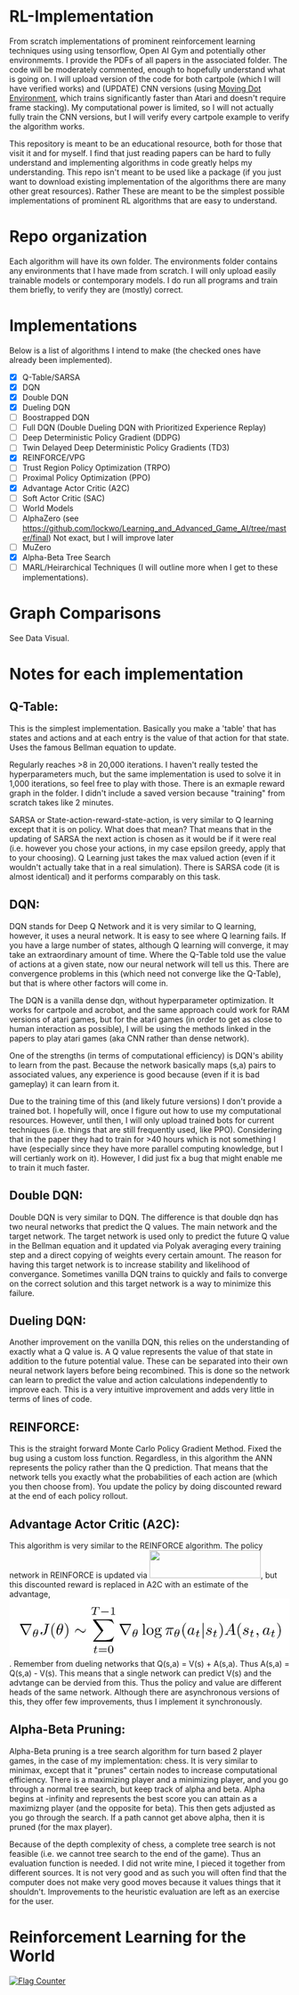 # RL-Implementation

From scratch implementations of prominent reinforcement learning techniques using using tensorflow, Open AI Gym and potentially other environmemts. I provide the PDFs of all papers in the associated folder. The code will be moderately commented, enough to hopefully understand what is going on. I will upload version of the code for both cartpole (which I will have verified works) and (UPDATE) CNN versions (using [Moving Dot Environment](https://github.com/mrahtz/gym-moving-dot), which trains significantly faster than Atari and doesn't require frame stacking). My computational power is limited, so I will not actually fully train the CNN versions, but I will verify every cartpole example to verify the algorithm works.  

This repository is meant to be an educational resource, both for those that visit it and for myself. I find that just reading papers can be hard to fully understand and implementing algorithms in code greatly helps my understanding. This repo isn't meant to be used like a package (if you just want to download existing implementation of the algorithms there are many other great resources). Rather These are meant to be the simplest possible implementations of prominent RL algorithms that are easy to understand. 

# Repo organization

Each algorithm will have its own folder. The environments folder contains any environments that I have made from scratch. I will only upload easily trainable models or contemporary models. I do run all programs and train them briefly, to verify they are (mostly) correct.

# Implementations

Below is a list of algorithms I intend to make (the checked ones have already been implemented).

- [X] Q-Table/SARSA
- [X] DQN
- [X] Double DQN
- [X] Dueling DQN
- [ ] Boostrapped DQN
- [ ] Full DQN (Double Dueling DQN with Prioritized Experience Replay)
- [ ] Deep Deterministic Policy Gradient (DDPG)
- [ ] Twin Delayed Deep Deterministic Policy Gradients (TD3)
- [X] REINFORCE/VPG
- [ ] Trust Region Policy Optimization (TRPO)
- [ ] Proximal Policy Optimization (PPO)
- [X] Advantage Actor Critic (A2C)
- [ ] Soft Actor Critic (SAC)
- [ ] World Models
- [ ] AlphaZero (see https://github.com/lockwo/Learning_and_Advanced_Game_AI/tree/master/final) Not exact, but I will improve later
- [ ] MuZero
- [X] Alpha-Beta Tree Search
- [ ] MARL/Heirarchical Techniques (I will outline more when I get to these implementations). 

# Graph Comparisons

See Data Visual.

# Notes for each implementation

## Q-Table:

This is the simplest implementation. Basically you make a 'table' that has states and actions and at each entry is the value of that action for that state. Uses the famous Bellman equation to update. 

Regularly reaches >8 in 20,000 iterations. I haven't really tested the hyperparameters much, but the same implementation is used to solve it in 1,000 iterations, so feel free to play with those. There is an exmaple reward graph in the folder. I didn't include a saved version because "training" from scratch takes like 2 minutes. 

SARSA or State-action-reward-state-action, is very similar to Q learning except that it is on policy. What does that mean? That means that in the updating of SARSA the next action is chosen as it would be if it were real (i.e. however you chose your actions, in my case epsilon greedy, apply that to your choosing). Q Learning just takes the max valued action (even if it wouldn't actually take that in a real simulation). There is SARSA code (it is almost identical) and it performs comparably on this task. 

## DQN:

DQN stands for Deep Q Network and it is very similar to Q learning, however, it uses a neural network. It is easy to see where Q learning fails. If you have a large number of states, although Q learning will converge, it may take an extraordinary amount of time. Where the Q-Table told use the value of actions at a given state, now our neural network will tell us this. There are convergence problems in this (which need not converge like the Q-Table), but that is where other factors will come in.

The DQN is a vanilla dense dqn, without hyperparameter optimization. It works for cartpole and acrobot, and the same approach could work for RAM versions of atari games, but for the atari games (in order to get as close to human interaction as possible), I will be using the methods linked in the papers to play atari games (aka CNN rather than dense network).

One of the strengths (in terms of computational efficiency) is DQN's ability to learn from the past. Because the network basically maps (s,a) pairs to associated values, any experience is good because (even if it is bad gameplay) it can learn from it. 

Due to the training time of this (and likely future versions) I don't provide a trained bot. I hopefully will, once I figure out how to use my computational resources. However, until then, I will only upload trained bots for current techniques (i.e. things that are still frequently used, like PPO). Considering that in the paper they had to train for >40 hours which is not something I have (especially since they have more parallel computing knowledge, but I will certianly work on it). However, I did just fix a bug that might enable me to train it much faster.

## Double DQN:

Double DQN is very similar to DQN. The difference is that double dqn has two neural networks that predict the Q values. The main network and the target network. The target network is used only to predict the future Q value in the Bellman equation and it updated via Polyak averaging every training step and a direct copying of weights every certain amount. The reason for having this target network is to increase stability and likelihood of convergance. Sometimes vanilla DQN trains to quickly and fails to converge on the correct solution and this target network is a way to minimize this failure. 

## Dueling DQN:

Another improvement on the vanilla DQN, this relies on the understanding of exactly what a Q value is. A Q value represents the value of that state in addition to the future potential value. These can be separated into their own neural network layers before being recombined. This is done so the network can learn to predict the value and action calculations independently to improve each. This is a very intuitive improvement and adds very little in terms of lines of code. 

## REINFORCE:

This is the straight forward Monte Carlo Policy Gradient Method. Fixed the bug using a custom loss function. Regardless, in this algorithm the ANN represents the policy rather than the Q prediction. That means that the network tells you exactly what the probabilities of each action are (which you then choose from). You update the policy by doing discounted reward at the end of each policy rollout. 

## Advantage Actor Critic (A2C):

This algorithm is very similar to the REINFORCE algorithm. The policy network in REINFORCE is updated via <img src="https://github.com/lockwo/RL-Implementation/blob/master/equations/reinforce.PN" width="200" height="50">, but this discounted reward is replaced in A2C with an estimate of the advantage, ![equation](https://github.com/lockwo/RL-Implementation/blob/master/equations/a2c.PNG). Remember from dueling networks that Q(s,a) = V(s) + A(s,a). Thus A(s,a) = Q(s,a) - V(s). This means that a single network can predict V(s) and the advtange can be dervied from this. Thus the policy and value are different heads of the same network. Although there are asynchronous versions of this, they offer few improvements, thus I implement it synchronously.

## Alpha-Beta Pruning:

Alpha-Beta pruning is a tree search algorithm for turn based 2 player games, in the case of my implementation: chess. It is very similar to minimax, except that it "prunes" certain nodes to increase computational efficiency. There is a maximizing player and a minimizing player, and you go through a normal tree search, but keep track of alpha and beta. Alpha begins at -infinity and represents the best score you can attain as a maximizng player (and the opposite for beta). This then gets adjusted as you go through the search. If a path cannot get above alpha, then it is pruned (for the max player). 

Because of the depth complexity of chess, a complete tree search is not feasible (i.e. we cannot tree search to the end of the game). Thus an evaluation function is needed. I did not write mine, I pieced it together from different sources. It is not very good and as such you will often find that the computer does not make very good moves because it values things that it shouldn't. Improvements to the heuristic evaluation are left as an exercise for the user.

# Reinforcement Learning for the World

<a href="https://info.flagcounter.com/lhWB"><img src="https://s11.flagcounter.com/countxl/lhWB/bg_FFFFFF/txt_000000/border_CCCCCC/columns_3/maxflags_12/viewers_0/labels_0/pageviews_1/flags_0/percent_0/" alt="Flag Counter" border="0"></a>
